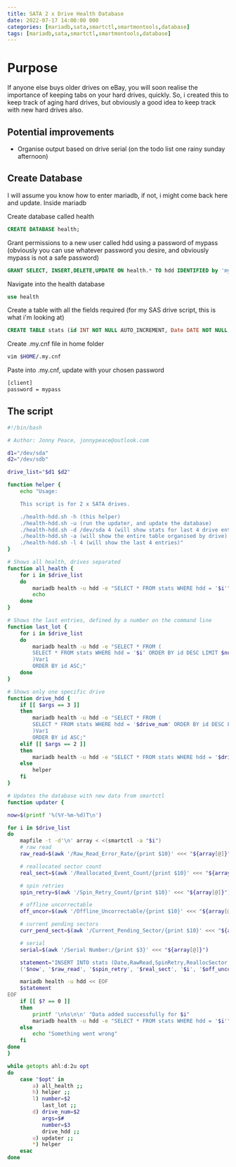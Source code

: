 ```yaml
---
title: SATA 2 x Drive Health Database
date: 2022-07-17 14:00:00 000
categories: [mariadb,sata,smartctl,smartmontools,database]
tags: [mariadb,sata,smartctl,smartmontools,database]
---
```


# Purpose

If anyone else buys older drives on eBay, you will soon realise the importance of keeping tabs on your hard drives, quickly. So, i created this to keep track of aging hard drives, but obviously a good idea to keep track with new hard drives also.

## Potential improvements

* Organise output based on drive serial (on the todo list one rainy sunday afternoon)

## Create Database

I will assume you know how to enter mariadb, if not, i might come back here and update.
Inside mariadb

Create database called health
```sql
CREATE DATABASE health;
```

Grant permissions to a new user called hdd using a password of mypass (obviously you can use whatever password you desire, and obviously mypass is not a safe password)
```sql
GRANT SELECT, INSERT,DELETE,UPDATE ON health.* TO hdd IDENTIFIED by 'mypass';
```

Navigate into the health database
```sql
use health
```

Create a table with all the fields required (for my SAS drive script, this is what i'm looking at)
```sql
CREATE TABLE stats (id INT NOT NULL AUTO_INCREMENT, Date DATE NOT NULL, RawRead INT NOT NULL, ReallocSector INT NOT NULL, SpinRetry INT NOT NULL, CurrPendSect INT NOT NULL, OfflineUncorr INT NOT NULL, HDD VARCHAR(15) NOT NULL, Serial VARCHAR(25) NOT NULL, primary key (id));
```

Create .my.cnf file in home folder
```bash
vim $HOME/.my.cnf
```

Paste into .my.cnf, update with your chosen password
```bash
[client]
password = mypass
```

## The script

```bash
#!/bin/bash

# Author: Jonny Peace, jonnypeace@outlook.com

d1="/dev/sda"
d2="/dev/sdb"

drive_list="$d1 $d2"

function helper {
	echo "Usage:

	This script is for 2 x SATA drives.

	./health-hdd.sh -h (this helper)
	./health-hdd.sh -u (run the updater, and update the database)
	./health-hdd.sh -d /dev/sda 4 (will show stats for last 4 drive entries for /dev/sda)
	./health-hdd.sh -a (will show the entire table organised by drive)
	./health-hdd.sh -l 4 (will show the last 4 entries)"
}

# Shows all health, drives separated
function all_health {
	for i in $drive_list
	do
		mariadb health -u hdd -e "SELECT * FROM stats WHERE hdd = '$i'"
		echo
	done
}

# Shows the last entries, defined by a number on the command line
function last_lot {
	for i in $drive_list
	do
		mariadb health -u hdd -e "SELECT * FROM (
		SELECT * FROM stats WHERE hdd = '$i' ORDER BY id DESC LIMIT $number 
		)Var1
		ORDER BY id ASC;"
	done
}

# Shows only one specific drive
function drive_hdd {
	if [[ $args == 3 ]]
	then
		mariadb health -u hdd -e "SELECT * FROM (
		SELECT * FROM stats WHERE hdd = '$drive_num' ORDER BY id DESC LIMIT $number
		)Var1
		ORDER BY id ASC;"
	elif [[ $args == 2 ]]
	then
		mariadb health -u hdd -e "SELECT * FROM stats WHERE hdd = '$drive_num'"
	else
		helper
	fi
}

# Updates the database with new data from smartctl
function updater {

now=$(printf '%(%Y-%m-%d)T\n')

for i in $drive_list
do
	mapfile -t -d'\n' array < <(smartctl -a "$i")
	# raw read
	raw_read=$(awk '/Raw_Read_Error_Rate/{print $10}' <<< "${array[@]}")

	# reallocated sector count
	real_sect=$(awk '/Reallocated_Event_Count/{print $10}' <<< "${array[@]}")

	# spin retries
	spin_retry=$(awk '/Spin_Retry_Count/{print $10}' <<< "${array[@]}")

	# offline uncorrectable
	off_uncor=$(awk '/Offline_Uncorrectable/{print $10}' <<< "${array[@]}")

	# current pending sectors
	curr_pend_sect=$(awk '/Current_Pending_Sector/{print $10}' <<< "${array[@]}")

	# serial
	serial=$(awk '/Serial Number:/{print $3}' <<< "${array[@]}")

	statement="INSERT INTO stats (Date,RawRead,SpinRetry,ReallocSector,HDD,OfflineUncorr,CurrPendSect,Serial) VALUES
	('$now', '$raw_read', '$spin_retry', '$real_sect', '$i', '$off_uncor', '$curr_pend_sect', '$serial')"

	mariadb health -u hdd << EOF
	$statement
EOF
	if [[ $? == 0 ]]
	then
		printf '\n%s\n\n' "Data added successfully for $i"
		mariadb health -u hdd -e "SELECT * FROM stats WHERE hdd = '$i'"
	else
		echo "Something went wrong"
	fi
done
}

while getopts ahl:d:2u opt
do
	case "$opt" in
		a) all_health ;;
		h) helper ;;
		l) number=$2
		   last_lot ;;
		d) drive_num=$2
		   args=$#
		   number=$3
		   drive_hdd ;;
		u) updater ;;
		*) helper
	esac
done

```
